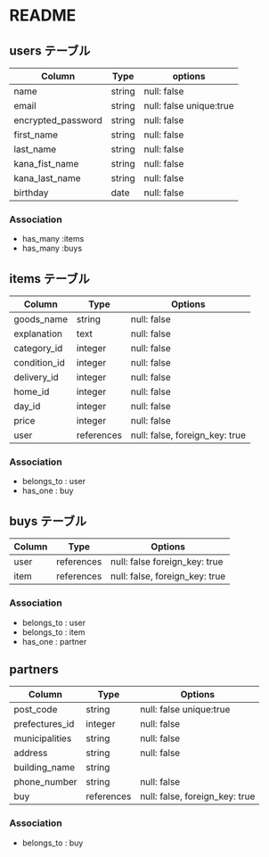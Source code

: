 # README

## users テーブル

| Column             | Type   | options                 |
| -------------------| ------ | ----------------------- |
| name               | string | null: false             |
| email              | string | null: false unique:true |
| encrypted_password | string | null: false             |
| first_name         | string | null: false             |
| last_name          | string | null: false             |
| kana_fist_name     | string | null: false             |
| kana_last_name     | string | null: false             |
| birthday           | date   | null: false             |

### Association
- has_many :items 
- has_many :buys


## items テーブル

| Column        | Type       | Options                        |
| ------------- | ---------- | ------------------------------ |
| goods_name    | string     | null: false                    |
| explanation   | text       | null: false                    |
| category_id   | integer    | null: false                    |
| condition_id  | integer    | null: false                    |
| delivery_id   | integer    | null: false                    |
| home_id       | integer    | null: false                    |
| day_id        | integer    | null: false                    |
| price         | integer    | null: false                    |
| user          | references | null: false, foreign_key: true |

### Association
- belongs_to : user
- has_one : buy


## buys テーブル

| Column   | Type       | Options                        |
| -------- | ---------- | ------------------------------ |
| user     | references | null: false  foreign_key: true |
| item     | references | null: false, foreign_key: true |

### Association
- belongs_to : user
- belongs_to : item
- has_one : partner


## partners

| Column         | Type       | Options                        |
| -------------- | ---------- | ------------------------------ |
| post_code      | string     | null: false unique:true        |
| prefectures_id | integer    | null: false                    |
| municipalities | string     | null: false                    |
| address        | string     | null: false                    |
| building_name  | string     |                                |
| phone_number   | string     | null: false                    |
| buy            | references | null: false, foreign_key: true |

### Association
- belongs_to : buy

